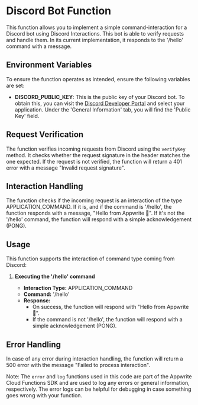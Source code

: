 # Discord Bot Function

This function allows you to implement a simple command-interaction for a Discord bot using Discord Interactions. This bot is able to verify requests and handle them. In its current implementation, it responds to the '/hello' command with a message.

## Environment Variables

To ensure the function operates as intended, ensure the following variables are set:

- **DISCORD_PUBLIC_KEY**: This is the public key of your Discord bot. To obtain this, you can visit the [Discord Developer Portal](https://discord.com/developers/applications) and select your application. Under the 'General Information' tab, you will find the 'Public Key' field.

## Request Verification

The function verifies incoming requests from Discord using the `verifyKey` method. It checks whether the request signature in the header matches the one expected. If the request is not verified, the function will return a 401 error with a message "Invalid request signature".

## Interaction Handling

The function checks if the incoming request is an interaction of the type APPLICATION_COMMAND. If it is, and if the command is '/hello', the function responds with a message, "Hello from Appwrite 👋". If it's not the '/hello' command, the function will respond with a simple acknowledgement (PONG).

## Usage

This function supports the interaction of command type coming from Discord:

1. **Executing the '/hello' command**

   - **Interaction Type:** APPLICATION_COMMAND
   - **Command:** '/hello'
   - **Response:** 
     - On success, the function will respond with "Hello from Appwrite 👋".
     - If the command is not '/hello', the function will respond with a simple acknowledgement (PONG).

## Error Handling

In case of any error during interaction handling, the function will return a 500 error with the message "Failed to process interaction".

Note: The `error` and `log` functions used in this code are part of the Appwrite Cloud Functions SDK and are used to log any errors or general information, respectively. The error logs can be helpful for debugging in case something goes wrong with your function.